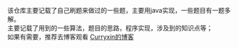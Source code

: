 该仓库主要记载了自己刷题来做过的一些题，主要用java实现，一些题目有一题多解。  
主要记载了用到的一些算法，题目的思路，程序实现，涉及到的知识点等；    
如果有需要，推荐去博客观看 [Curryxin的博客](https://www.cnblogs.com/Curryxin/)
